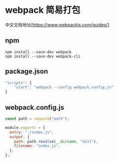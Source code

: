 # webpack 简易打包

中文文档地址[https://www.webpackjs.com/guides/]

## npm

```shell
npm install --save-dev webpack
npm install --save-dev webpack-cli
```

## package.json

```js
"scripts": {
    "start": "webpack --config webpack.config.js"
}
```

## webpack.config.js

```js
const path = require("path");

module.exports = {
  entry: "./index.js",
  output: {
    path: path.resolve(__dirname, "dist"),
    filename: "index.js",
  },
};
```
